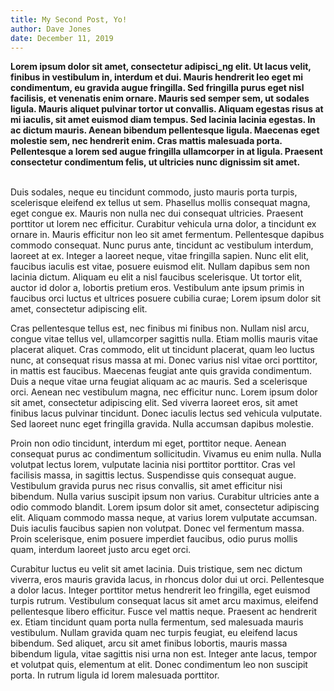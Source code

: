 ```yaml
---
title: My Second Post, Yo!
author: Dave Jones
date: December 11, 2019
---
```

<b>Lorem ipsum dolor sit amet, consectetur adipisci_ng elit. Ut lacus velit, finibus in vestibulum in, interdum et dui. Mauris hendrerit leo eget mi condimentum, eu gravida augue fringilla. Sed fringilla purus eget nisl facilisis, et venenatis enim ornare. Mauris sed semper sem, ut sodales ligula. Mauris aliquet pulvinar tortor ut convallis. Aliquam egestas risus at mi iaculis, sit amet euismod diam tempus. Sed lacinia lacinia egestas. In ac dictum mauris. Aenean bibendum pellentesque ligula. Maecenas eget molestie sem, nec hendrerit enim. Cras mattis malesuada porta. Pellentesque a lorem sed augue fringilla ullamcorper in at ligula. Praesent consectetur condimentum felis, ut ultricies nunc dignissim sit amet.</b>  
<br>

Duis sodales, neque eu tincidunt commodo, justo mauris porta turpis, scelerisque eleifend ex tellus ut sem. Phasellus mollis consequat magna, eget congue ex. Mauris non nulla nec dui consequat ultricies. Praesent porttitor ut lorem nec efficitur. Curabitur vehicula urna dolor, a tincidunt ex ornare in. Mauris efficitur non leo sit amet fermentum. Pellentesque dapibus commodo consequat. Nunc purus ante, tincidunt ac vestibulum interdum, laoreet at ex. Integer a laoreet neque, vitae fringilla sapien. Nunc elit elit, faucibus iaculis est vitae, posuere euismod elit. Nullam dapibus sem non lacinia dictum. Aliquam eu elit a nisl faucibus scelerisque. Ut tortor elit, auctor id dolor a, lobortis pretium eros. Vestibulum ante ipsum primis in faucibus orci luctus et ultrices posuere cubilia curae; Lorem ipsum dolor sit amet, consectetur adipiscing elit.

Cras pellentesque tellus est, nec finibus mi finibus non. Nullam nisl arcu, congue vitae tellus vel, ullamcorper sagittis nulla. Etiam mollis mauris vitae placerat aliquet. Cras commodo, elit ut tincidunt placerat, quam leo luctus nunc, at consequat risus massa at mi. Donec varius nisl vitae orci porttitor, in mattis est faucibus. Maecenas feugiat ante quis gravida condimentum. Duis a neque vitae urna feugiat aliquam ac ac mauris. Sed a scelerisque orci. Aenean nec vestibulum magna, nec efficitur nunc. Lorem ipsum dolor sit amet, consectetur adipiscing elit. Sed viverra laoreet eros, sit amet finibus lacus pulvinar tincidunt. Donec iaculis lectus sed vehicula vulputate. Sed laoreet nunc eget fringilla gravida. Nulla accumsan dapibus molestie.

Proin non odio tincidunt, interdum mi eget, porttitor neque. Aenean consequat purus ac condimentum sollicitudin. Vivamus eu enim nulla. Nulla volutpat lectus lorem, vulputate lacinia nisi porttitor porttitor. Cras vel facilisis massa, in sagittis lectus. Suspendisse quis consequat augue. Vestibulum gravida purus nec risus convallis, sit amet efficitur nisi bibendum. Nulla varius suscipit ipsum non varius. Curabitur ultricies ante a odio commodo blandit. Lorem ipsum dolor sit amet, consectetur adipiscing elit. Aliquam commodo massa neque, at varius lorem vulputate accumsan. Duis iaculis faucibus sapien non volutpat. Donec vel fermentum massa. Proin scelerisque, enim posuere imperdiet faucibus, odio purus mollis quam, interdum laoreet justo arcu eget orci.

Curabitur luctus eu velit sit amet lacinia. Duis tristique, sem nec dictum viverra, eros mauris gravida lacus, in rhoncus dolor dui ut orci. Pellentesque a dolor lacus. Integer porttitor metus hendrerit leo fringilla, eget euismod turpis rutrum. Vestibulum consequat lacus sit amet arcu maximus, eleifend pellentesque libero efficitur. Fusce vel mattis neque. Praesent ac hendrerit ex. Etiam tincidunt quam porta nulla fermentum, sed malesuada mauris vestibulum. Nullam gravida quam nec turpis feugiat, eu eleifend lacus bibendum. Sed aliquet, arcu sit amet finibus lobortis, mauris massa bibendum ligula, vitae sagittis nisi urna non est. Integer ante lacus, tempor et volutpat quis, elementum at elit. Donec condimentum leo non suscipit porta. In rutrum ligula id lorem malesuada porttitor.
